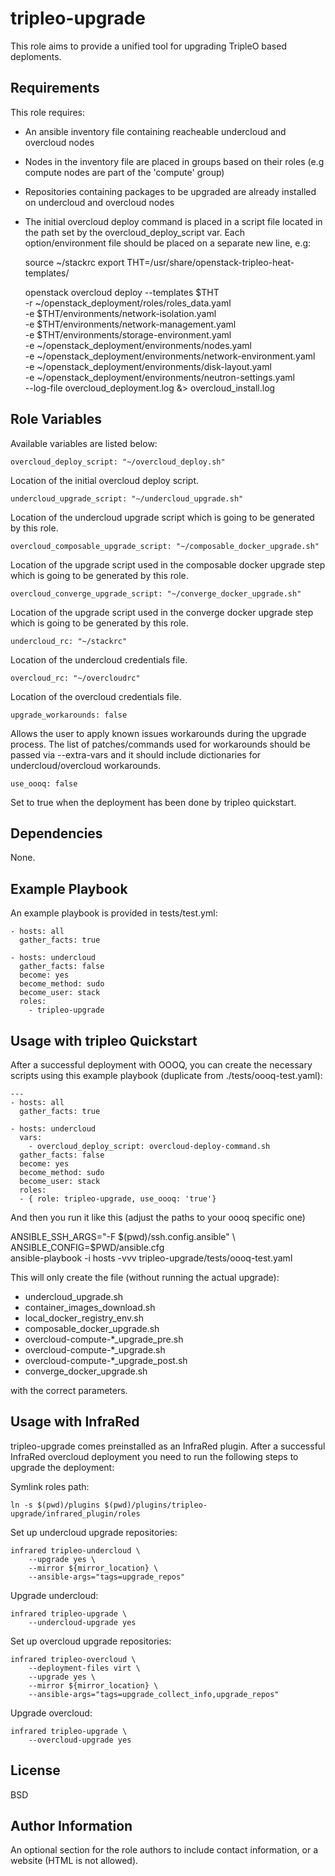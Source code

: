 tripleo-upgrade
=========

This role aims to provide a unified tool for upgrading TripleO based deploments.

Requirements
------------

This role requires:

* An ansible inventory file containing reacheable undercloud and overcloud nodes

* Nodes in the inventory file are placed in groups based on their roles (e.g compute nodes are part of the 'compute' group)

* Repositories containing packages to be upgraded are already installed on undercloud and overcloud nodes

* The initial overcloud deploy command is placed in a script file located in the path set by the overcloud_deploy_script var. Each option/environment file should be placed on a separate new line, e.g:

    source ~/stackrc
    export THT=/usr/share/openstack-tripleo-heat-templates/

    openstack overcloud deploy --templates $THT \
    -r ~/openstack_deployment/roles/roles_data.yaml \
    -e $THT/environments/network-isolation.yaml \
    -e $THT/environments/network-management.yaml \
    -e $THT/environments/storage-environment.yaml \
    -e ~/openstack_deployment/environments/nodes.yaml \
    -e ~/openstack_deployment/environments/network-environment.yaml \
    -e ~/openstack_deployment/environments/disk-layout.yaml \
    -e ~/openstack_deployment/environments/neutron-settings.yaml \
    --log-file overcloud_deployment.log &> overcloud_install.log

Role Variables
--------------

Available variables are listed below:

    overcloud_deploy_script: "~/overcloud_deploy.sh"

Location of the initial overcloud deploy script.

    undercloud_upgrade_script: "~/undercloud_upgrade.sh"

Location of the undercloud upgrade script which is going to be generated by this role.

    overcloud_composable_upgrade_script: "~/composable_docker_upgrade.sh"

Location of the upgrade script used in the composable docker upgrade step which is going to be generated by this role.

    overcloud_converge_upgrade_script: "~/converge_docker_upgrade.sh"

Location of the upgrade script used in the converge docker upgrade step which is going to be generated by this role.

    undercloud_rc: "~/stackrc"

Location of the undercloud credentials file.

    overcloud_rc: "~/overcloudrc"

Location of the overcloud credentials file.

    upgrade_workarounds: false

Allows the user to apply known issues workarounds during the upgrade process. The list of patches/commands used for workarounds should be passed via --extra-vars and it should include dictionaries for undercloud/overcloud workarounds.

    use_oooq: false

Set to true when the deployment has been done by tripleo quickstart.

Dependencies
------------

None.

Example Playbook
----------------

An example playbook is provided in tests/test.yml:

    - hosts: all
      gather_facts: true

    - hosts: undercloud
      gather_facts: false
      become: yes
      become_method: sudo
      become_user: stack
      roles:
        - tripleo-upgrade


Usage with tripleo Quickstart
-----------------------------

After a successful deployment with OOOQ, you can create the necessary
scripts using this example playbook (duplicate from
./tests/oooq-test.yaml):

    ---
    - hosts: all
      gather_facts: true

    - hosts: undercloud
      vars:
        - overcloud_deploy_script: overcloud-deploy-command.sh
      gather_facts: false
      become: yes
      become_method: sudo
      become_user: stack
      roles:
      - { role: tripleo-upgrade, use_oooq: 'true'}


And then you run it like this (adjust the paths to your oooq specific
one)

   ANSIBLE_SSH_ARGS="-F $(pwd)/ssh.config.ansible" \
     ANSIBLE_CONFIG=$PWD/ansible.cfg \
     ansible-playbook -i hosts -vvv tripleo-upgrade/tests/oooq-test.yaml

This will only create the file (without running the actual upgrade):
 - undercloud_upgrade.sh
 - container_images_download.sh
 - local_docker_registry_env.sh
 - composable_docker_upgrade.sh
 - overcloud-compute-*_upgrade_pre.sh
 - overcloud-compute-*_upgrade.sh
 - overcloud-compute-*_upgrade_post.sh
 - converge_docker_upgrade.sh

with the correct parameters.


Usage with InfraRed
-----------------------------

tripleo-upgrade comes preinstalled as an InfraRed plugin. After a successful InfraRed
overcloud deployment you need to run the following steps to upgrade the deployment:

Symlink roles path:

    ln -s $(pwd)/plugins $(pwd)/plugins/tripleo-upgrade/infrared_plugin/roles

Set up undercloud upgrade repositories:

    infrared tripleo-undercloud \
        --upgrade yes \
        --mirror ${mirror_location} \
        --ansible-args="tags=upgrade_repos"

Upgrade undercloud:

    infrared tripleo-upgrade \
        --undercloud-upgrade yes

Set up overcloud upgrade repositories:

    infrared tripleo-overcloud \
        --deployment-files virt \
        --upgrade yes \
        --mirror ${mirror_location} \
        --ansible-args="tags=upgrade_collect_info,upgrade_repos"

Upgrade overcloud:

    infrared tripleo-upgrade \
        --overcloud-upgrade yes

License
-------

BSD

Author Information
------------------

An optional section for the role authors to include contact information, or a website (HTML is not allowed).
